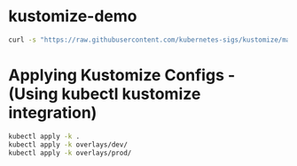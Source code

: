 # kustomize-demo

```bash
curl -s "https://raw.githubusercontent.com/kubernetes-sigs/kustomize/master/hack/install_kustomize.sh"  | bash
```

# Applying Kustomize Configs - (Using kubectl kustomize integration)

```bash
kubectl apply -k .
kubectl apply -k overlays/dev/
kubectl apply -k overlays/prod/
```
